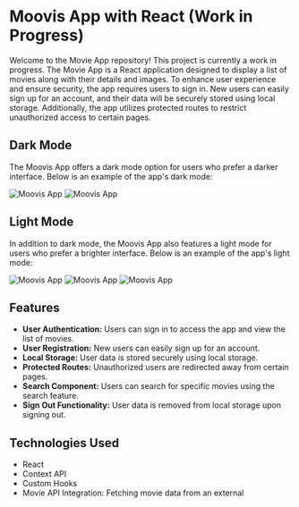 # Moovis App with React (Work in Progress)

Welcome to the Movie App repository! This project is currently a work in progress. The Movie App is a React application designed to display a list of movies along with their details and images. To enhance user experience and ensure security, the app requires users to sign in. New users can easily sign up for an account, and their data will be securely stored using local storage. Additionally, the app utilizes protected routes to restrict unauthorized access to certain pages.

## Dark Mode

The Moovis App offers a dark mode option for users who prefer a darker interface. Below is an example of the app's dark mode:

![Moovis App](./src/assets/readme/3.png)
![Moovis App](./src/assets/readme/4.png)


## Light Mode

In addition to dark mode, the Moovis App also features a light mode for users who prefer a brighter interface. Below is an example of the app's light mode:

![Moovis App](./src/assets/readme/1.png)
![Moovis App](./src/assets/readme/2.png)
![Moovis App](./src/assets/readme/5.png)



## Features

- **User Authentication:** Users can sign in to access the app and view the list of movies.
- **User Registration:** New users can easily sign up for an account.
- **Local Storage:** User data is stored securely using local storage.
- **Protected Routes:** Unauthorized users are redirected away from certain pages.
- **Search Component:** Users can search for specific movies using the search feature.
- **Sign Out Functionality:** User data is removed from local storage upon signing out.

## Technologies Used

- React
- Context API
- Custom Hooks
- Movie API Integration: Fetching movie data from an external 
